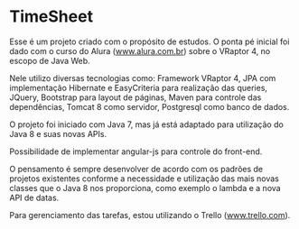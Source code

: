 # TimeSheet

Esse é um projeto criado com o propósito de estudos. O ponta pé inicial foi dado com o curso do Alura (www.alura.com.br) sobre o VRaptor 4, no escopo de Java Web.

Nele utilizo diversas tecnologias como: Framework VRaptor 4, JPA com implementação Hibernate e EasyCriteria para realização das queries, JQuery, Bootstrap para layout de páginas, Maven para controle das dependências, Tomcat 8 como servidor, Postgresql como banco de dados.

O projeto foi iniciado com Java 7, mas já está adaptado para utilização do Java 8 e suas novas APIs.

Possibilidade de implementar angular-js para controle do front-end.

O pensamento é sempre desenvolver de acordo com os padrões de projetos existentes conforme a necessidade e utilização das mais novas classes que o Java 8 nos proporciona, como exemplo o lambda e a nova API de datas.

Para gerenciamento das tarefas, estou utilizando o Trello (www.trello.com).
